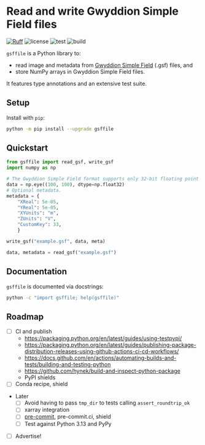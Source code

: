 # Read and write Gwyddion Simple Field files

[![Ruff](https://img.shields.io/endpoint?url=https://raw.githubusercontent.com/astral-sh/ruff/main/assets/badge/v2.json)](https://github.com/astral-sh/ruff)
![license](https://img.shields.io/github/license/angelo-peronio/gsffile)
![test](https://github.com/angelo-peronio/gsffile/actions/workflows/test.yaml/badge.svg)
![build](https://github.com/angelo-peronio/gsffile/actions/workflows/build.yaml/badge.svg)

`gsffile` is a Python library to:

* read image and metadata from [Gwyddion Simple Field](http://gwyddion.net/documentation/user-guide-en/gsf.html) (.gsf) files, and
* store NumPy arrays in Gwyddion Simple Field files.

It features type annotations and an extensive test suite.

## Setup

Install with `pip`:

```bash
python -m pip install --upgrade gsffile
```

## Quickstart

```python
from gsffile import read_gsf, write_gsf
import numpy as np

# The Gwyddion Simple Field format supports only 32-bit floating point data.
data = np.eye((100, 100), dtype=np.float32)
# Optional metadata.
metadata = {
    "XReal": 5e-05,
    "YReal": 5e-05,
    "XYUnits": "m",
    "ZUnits": "V",
    "CustomKey": 33,
    }

write_gsf("example.gsf", data, meta)

data, metadata = read_gsf("example.gsf")
```

## Documentation

`gsffile` is documented via docstrings:

```bash
python -c "import gsffile; help(gsffile)"
```

## Roadmap

* [ ] CI and publish
    * <https://packaging.python.org/en/latest/guides/using-testpypi/>
    * <https://packaging.python.org/en/latest/guides/publishing-package-distribution-releases-using-github-actions-ci-cd-workflows/>
    * <https://docs.github.com/en/actions/automating-builds-and-tests/building-and-testing-python>
    * <https://github.com/hynek/build-and-inspect-python-package>
    * PyPI shields
* [ ] Conda recipe, shield
* Later
    * [ ] Avoid having to pass `tmp_dir` to tests calling `assert_roundtrip_ok`
    * [ ] xarray integration
    * [ ] [pre-commit](https://learn.scientific-python.org/development/guides/style/), pre-commit.ci, shield
    * [ ] Test against Python 3.13 and PyPy
* [ ] Advertise!
